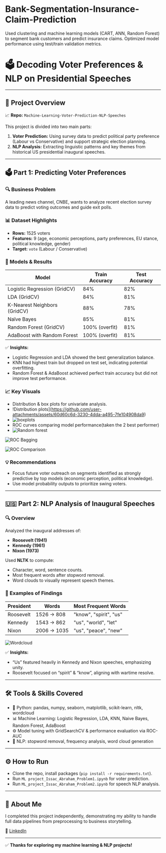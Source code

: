 # Bank-Segmentation-Insurance-Claim-Prediction
Used clustering and machine learning models (CART, ANN, Random Forest) to segment bank customers and predict insurance claims. Optimized model performance using test/train validation metrics.
# 🗳️ Decoding Voter Preferences & NLP on Presidential Speeches

---

## 🚀 Project Overview
📈 **Repo:** `Machine-Learning-Voter-Prediction-NLP-Speeches`

This project is divided into two main parts:

1. **Voter Prediction:** Using survey data to predict political party preference (Labour vs Conservative) and support strategic election planning.
2. **NLP Analysis:** Extracting linguistic patterns and key themes from historical US presidential inaugural speeches.

---

## 🗳️ Part 1: Predicting Voter Preferences

### 🔍 Business Problem
A leading news channel, CNBE, wants to analyze recent election survey data to predict voting outcomes and guide exit polls.

### 📊 Dataset Highlights
- **Rows:** 1525 voters
- **Features:** 9 (age, economic perceptions, party preferences, EU stance, political knowledge, gender)
- **Target:** `vote` (Labour / Conservative)

### 🚀 Models & Results
| Model                         | Train Accuracy | Test Accuracy |
|--------------------------------|----------------|---------------|
| Logistic Regression (GridCV)   | 84%            | 82%           |
| LDA (GridCV)                   | 84%            | 81%           |
| K-Nearest Neighbors (GridCV)   | 88%            | 78%           |
| Naïve Bayes                    | 85%            | 81%           |
| Random Forest (GridCV)         | 100% (overfit) | 81%           |
| AdaBoost with Random Forest    | 100% (overfit) | 81%           |

✅ **Insights:**  
- Logistic Regression and LDA showed the best generalization balance.
- KNN had highest train but dropped on test set, indicating potential overfitting.
- Random Forest & AdaBoost achieved perfect train accuracy but did not improve test performance.

### 📈 Key Visuals
- Distribution & box plots for univariate analysis.
- !Distribution plots](https://github.com/user-attachments/assets/60d60c6d-3230-4dda-a495-7fe104908da9)
- ![boxplots](https://github.com/user-attachments/assets/0c74f0f5-4699-453d-9f93-fa6836001ad2)
- ROC curves comparing model performance(taken the 2 best performer)
- ![Random forest](https://github.com/user-attachments/assets/baf769c8-b554-424c-bc9d-c149d038f985)

![ROC Bagging](https://github.com/user-attachments/assets/263cfa0e-86f0-4eae-b53c-0803fe550075)

![ROC Comparison](images/roc_curves.png)

### 💡 Recommendations
- Focus future voter outreach on segments identified as strongly predictive by top models (economic perception, political knowledge).
- Use model probability outputs to prioritize swing voters.

---

## 🇺🇸 Part 2: NLP Analysis of Inaugural Speeches

### 🔍 Overview
Analyzed the inaugural addresses of:
- **Roosevelt (1941)**
- **Kennedy (1961)**
- **Nixon (1973)**

Used **NLTK** to compute:
- Character, word, sentence counts.
- Most frequent words after stopword removal.
- Word clouds to visually represent speech themes.

### 📝 Examples of Findings
| President | Words | Most Frequent Words      |
|-----------|-------|--------------------------|
| Roosevelt | 1526 → 808 | "know", "spirit", "us" |
| Kennedy   | 1543 → 862 | "us", "world", "let"   |
| Nixon     | 2006 → 1035| "us", "peace", "new"   |

![Wordcloud](https://github.com/user-attachments/assets/0d890aa2-0843-4d6a-9728-b6ede1c93141)

✅ **Insights:**  
- “Us” featured heavily in Kennedy and Nixon speeches, emphasizing unity.
- Roosevelt focused on “spirit” & “know”, aligning with wartime resolve.

---

## 🛠️ Tools & Skills Covered
- 🐍 Python: pandas, numpy, seaborn, matplotlib, scikit-learn, nltk, wordcloud
- 📊 Machine Learning: Logistic Regression, LDA, KNN, Naive Bayes, Random Forest, AdaBoost
- ⚙️ Model tuning with GridSearchCV & performance evaluation via ROC-AUC
- 📝 NLP: stopword removal, frequency analysis, word cloud generation

---

## ⚙️ How to Run
- Clone the repo, install packages (`pip install -r requirements.txt`).
- Run `ML project_Issac_Abraham_Problem1.ipynb` for voter prediction.
- Run `ML_project_Issac_Abraham_Problem2.ipynb` for speech NLP analysis.

---

## 🤝 About Me
I completed this project independently, demonstrating my ability to handle full data pipelines from preprocessing to business storytelling.

🔗 [LinkedIn](https://linkedin.com/in/yourprofile)

---

✅ **Thanks for exploring my machine learning & NLP projects!**
